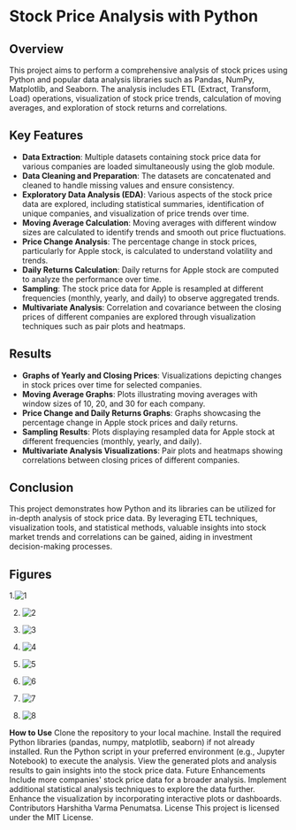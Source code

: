 
# Stock Price Analysis with Python

## Overview
This project aims to perform a comprehensive analysis of stock prices using Python and popular data analysis libraries such as Pandas, NumPy, Matplotlib, and Seaborn. The analysis includes ETL (Extract, Transform, Load) operations, visualization of stock price trends, calculation of moving averages, and exploration of stock returns and correlations.

## Key Features
- **Data Extraction**: Multiple datasets containing stock price data for various companies are loaded simultaneously using the glob module.
- **Data Cleaning and Preparation**: The datasets are concatenated and cleaned to handle missing values and ensure consistency.
- **Exploratory Data Analysis (EDA)**: Various aspects of the stock price data are explored, including statistical summaries, identification of unique companies, and visualization of price trends over time.
- **Moving Average Calculation**: Moving averages with different window sizes are calculated to identify trends and smooth out price fluctuations.
- **Price Change Analysis**: The percentage change in stock prices, particularly for Apple stock, is calculated to understand volatility and trends.
- **Daily Returns Calculation**: Daily returns for Apple stock are computed to analyze the performance over time.
- **Sampling**: The stock price data for Apple is resampled at different frequencies (monthly, yearly, and daily) to observe aggregated trends.
- **Multivariate Analysis**: Correlation and covariance between the closing prices of different companies are explored through visualization techniques such as pair plots and heatmaps.


## Results
- **Graphs of Yearly and Closing Prices**: Visualizations depicting changes in stock prices over time for selected companies.
- **Moving Average Graphs**: Plots illustrating moving averages with window sizes of 10, 20, and 30 for each company.
- **Price Change and Daily Returns Graphs**: Graphs showcasing the percentage change in Apple stock prices and daily returns.
- **Sampling Results**: Plots displaying resampled data for Apple stock at different frequencies (monthly, yearly, and daily).
- **Multivariate Analysis Visualizations**: Pair plots and heatmaps showing correlations between closing prices of different companies.

## Conclusion
This project demonstrates how Python and its libraries can be utilized for in-depth analysis of stock price data. By leveraging ETL techniques, visualization tools, and statistical methods, valuable insights into stock market trends and correlations can be gained, aiding in investment decision-making processes.

## Figures
1.![1](https://github.com/har-shu/STOCK-PRICE-ANALYSIS/assets/71369996/d44b6d52-6527-4a30-a6ae-6cab895dc509)

2. ![2](https://github.com/har-shu/STOCK-PRICE-ANALYSIS/assets/71369996/1f30f165-c884-4174-b01f-0463ce624f2b)

3. ![3](https://github.com/har-shu/STOCK-PRICE-ANALYSIS/assets/71369996/4614deae-6096-46ca-a50a-b3e4bd2d19fa)

4. ![4](https://github.com/har-shu/STOCK-PRICE-ANALYSIS/assets/71369996/ef5c6a9f-8f17-49c8-abde-7658d84bc9ad)

5. ![5](https://github.com/har-shu/STOCK-PRICE-ANALYSIS/assets/71369996/c65894c0-cfe7-4504-a71b-3d08d62f9a45)

6. ![6](https://github.com/har-shu/STOCK-PRICE-ANALYSIS/assets/71369996/beb0ddba-0e31-4a92-acaf-5ab91a1cbcea)

7. ![7](https://github.com/har-shu/STOCK-PRICE-ANALYSIS/assets/71369996/18f78c7b-e3e1-43a9-a911-8271727be20f)

8. ![8](https://github.com/har-shu/STOCK-PRICE-ANALYSIS/assets/71369996/e38bb378-00f1-4770-84aa-e06ae290638b)


**How to Use**
Clone the repository to your local machine.
Install the required Python libraries (pandas, numpy, matplotlib, seaborn) if not already installed.
Run the Python script in your preferred environment (e.g., Jupyter Notebook) to execute the analysis.
View the generated plots and analysis results to gain insights into the stock price data.
Future Enhancements
Include more companies' stock price data for a broader analysis.
Implement additional statistical analysis techniques to explore the data further.
Enhance the visualization by incorporating interactive plots or dashboards.
Contributors
Harshitha Varma Penumatsa.
License
This project is licensed under the MIT License.



